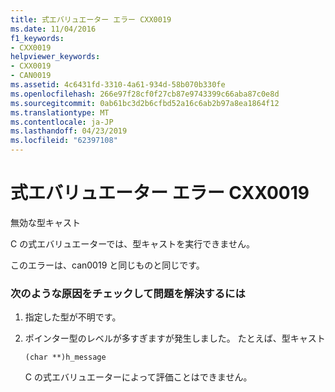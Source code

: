 ```yaml
---
title: 式エバリュエーター エラー CXX0019
ms.date: 11/04/2016
f1_keywords:
- CXX0019
helpviewer_keywords:
- CXX0019
- CAN0019
ms.assetid: 4c6431fd-3310-4a61-934d-58b070b330fe
ms.openlocfilehash: 266e97f28cf0f27cb87e9743399c66aba87c0e8d
ms.sourcegitcommit: 0ab61bc3d2b6cfbd52a16c6ab2b97a8ea1864f12
ms.translationtype: MT
ms.contentlocale: ja-JP
ms.lasthandoff: 04/23/2019
ms.locfileid: "62397108"
---
```

# <a name="expression-evaluator-error-cxx0019"></a>式エバリュエーター エラー CXX0019

無効な型キャスト

C の式エバリュエーターでは、型キャストを実行できません。

このエラーは、can0019 と同じものと同じです。

### <a name="to-fix-by-checking-the-following-possible-causes"></a>次のような原因をチェックして問題を解決するには

1. 指定した型が不明です。

1. ポインター型のレベルが多すぎますが発生しました。 たとえば、型キャスト

    ```
    (char **)h_message
    ```

   C の式エバリュエーターによって評価ことはできません。